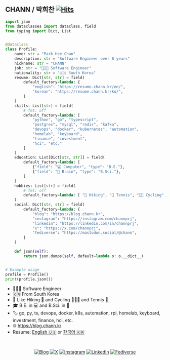 ## CHANN / 박희찬 [![Hits](https://hits.seeyoufarm.com/api/count/incr/badge.svg?url=https%3A%2F%2Fgithub.com%2Fchannprj)](https://hits.seeyoufarm.com)

```py
import json
from dataclasses import dataclass, field
from typing import Dict, List


@dataclass
class Profile:
    name: str = "Park Hee Chan"
    description: str = "Software Engineer over 8 years"
    nickname: str = "CHANN"
    job: str = "👨🏻‍💻 Software Engineer"
    nationality: str = "🇰🇷 South Korea"
    resume: Dict[str, str] = field(
        default_factory=lambda: {
            "english": "https://resume.chann.kr/en/",
            "korean": "https://resume.chann.kr/ko/",
        }
    )
    skills: List[str] = field(
        # fmt: off
        default_factory=lambda: [
            "python", "go", "typescript",
            "postgres", "mysql", "redis", "kafka",
            "devops", "docker", "kubernetes", "automation",
            "homelab", "keyboard",
            "finance", "investment",
            "hci", "etc."
        ]
    )
    education: List[Dict[str, str]] = field(
        default_factory=lambda: [
            {"field": "💻 Computer", "type": "B.E."},
            {"field": "🧠 Brain", "type": "B.Sci."},
        ]
    )
    hobbies: List[str] = field(
        # fmt: off
        default_factory=lambda: [ "🥾 Hiking", "🎾 Tennis", "🚴🏻 Cycling", "💪🏻 Fitness"]
    )
    social: Dict[str, str] = field(
        default_factory=lambda: {
            "blog": "https://blog.chann.kr",
            "instagram": "https://instagram.com/channprj",
            "linkedin": "https://linkedin.com/in/channprj",
            "x": "https://x.com/channprj",
            "fediverse": "https://mastodon.social/@chann",
        }
    )

    def json(self):
        return json.dumps(self, default=lambda o: o.__dict__)


# Example usage
profile = Profile()
print(profile.json())
```

- 👨🏻‍💻 Software Engineer
- 🇰🇷 From South Korea
- 🥰 Like Hiking 🥾 and Cycling 🚴🏻‍♂️ and Tennis 🎾
- 🎓 B.E. in 💻 and B.Sci. in 🧠
- 🏷 go, py, ts, devops, docker, k8s, automation, rpi, homelab, keyboard, investment, finance, hci, etc. 
- 🌐 https://blog.chann.kr
- Resume: [English :us:](https://resume.chann.kr/en) or [한국어 :kr:](https://resume.chann.kr/ko)

<br />
<p align="center">
  <a href="https://blog.chann.kr"><img src="https://img.shields.io/badge/blog-blog.chann.kr-202020.svg" alt="Blog" /></a>
  <a href="https://x.com/channprj"><img src="https://img.shields.io/badge/X-channprj-000000.svg?style=flat&logo=x" alt="X" /></a>
  <a href="https://instagram.com/channprj"><img src="https://img.shields.io/badge/Instagram-channprj-e1306c.svg?style=flat&logo=instagram" alt="Instagram" /></a>
  <a href="https://kr.linkedin.com/in/channprj"><img src="https://img.shields.io/badge/LinkedIn-channprj-0077b5.svg?style=flat&logo=linkedin" alt="LinkedIn" /></a>
  <a href="https://mastodon.social/@chann"><img src="https://img.shields.io/mastodon/follow/000219287" alt="Fediverse" /></a>
</p>
<!--

<p align="center">
  <a href="https://github.com/anuraghazra/github-readme-stats">
    <img align="left" src="https://github-readme-stats.vercel.app/api?username=channprj&count_private=true&show_icons=true" />
  </a>
  <a href="https://github.com/anuraghazra/github-readme-stats">
    <img align="left" src="https://github-readme-stats.vercel.app/api/top-langs/?username=channprj&layout=compact&count_private=true&hide=css,html,vim script" />
  </a>
</p>
-->
